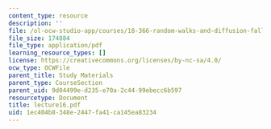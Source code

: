 ```yaml
---
content_type: resource
description: ''
file: /ol-ocw-studio-app/courses/18-366-random-walks-and-diffusion-fall-2006/1ec404b8348e2447fa41ca145ea83234_lecture16.pdf
file_size: 174884
file_type: application/pdf
learning_resource_types: []
license: https://creativecommons.org/licenses/by-nc-sa/4.0/
ocw_type: OCWFile
parent_title: Study Materials
parent_type: CourseSection
parent_uid: 9d04499e-d235-e70a-2c44-99ebecc6b597
resourcetype: Document
title: lecture16.pdf
uid: 1ec404b8-348e-2447-fa41-ca145ea83234
---
```


